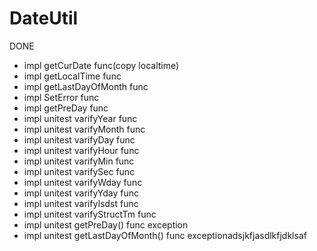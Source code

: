 # DateUtil

DONE 
  - impl getCurDate func(copy localtime)
  - impl getLocalTime func
  - impl getLastDayOfMonth func 
  - impl SetError func
  - impl getPreDay func 
  - impl unitest varifyYear func 
  - impl unitest varifyMonth func 
  - impl unitest varifyDay func 
  - impl unitest varifyHour func 
  - impl unitest varifyMin func 
  - impl unitest varifySec func 
  - impl unitest varifyWday func 
  - impl unitest varifyYday func 
  - impl unitest varifyIsdst func 
  - impl unitest varifyStructTm func 
  - impl unitest getPreDay() func exception
  - impl unitest getLastDayOfMonth() func exceptionadsjkfjasdlkfjdklsaf